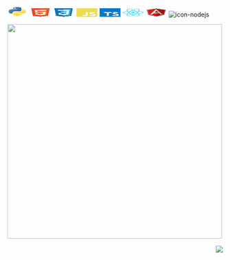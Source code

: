<div style="display: inline_block"><br>
 <img align="" alt="Wallace-Python" height="25" width="50" src="https://raw.githubusercontent.com/devicons/devicon/master/icons/python/python-original.svg">
 <img align="" alt="Wallace-HTML" height="20" width="50" src="https://raw.githubusercontent.com/devicons/devicon/master/icons/html5/html5-original.svg">
 <img align="" alt="Wallace-CSS" height="20" width="50" src="https://raw.githubusercontent.com/devicons/devicon/master/icons/css3/css3-original.svg">
 <img align="" alt="Wallace-Js" height="20" width="50" src="https://raw.githubusercontent.com/devicons/devicon/master/icons/javascript/javascript-plain.svg">
 <img align="" alt="Wallace-Ts" height="20" width="50" src="https://raw.githubusercontent.com/devicons/devicon/master/icons/typescript/typescript-plain.svg">
 <img align="" alt="Wallace-React" height="20" width="50" src="https://raw.githubusercontent.com/devicons/devicon/master/icons/react/react-original.svg">
 <img align="" alt="icon-nodejs" height="20" width="50" src="https://raw.githubusercontent.com/devicons/devicon/master/icons/angularjs/angularjs-original.svg">
 <img align="" alt="icon-nodejs" height="20" width="50" src="https://raw.githubusercontent.com/devicons/devicon/master/icons/angularjs/java-original.svg">
</div>

<p align="center">
  <img  width="500" height="500"src="https://user-images.githubusercontent.com/108297008/205271053-fe33f40d-55ef-4e53-b2d0-93e35edd459e.png">
</p>

<p align="right">
<a href="https://www.linkedin.com/in/wallace-tavares-356897a5/" target="_blank"><img src="https://img.shields.io/badge/-LinkedIn-%230077B5?style=for-the-badge&logo=linkedin&logoColor=white" target="_blank"></a> 
</p>





